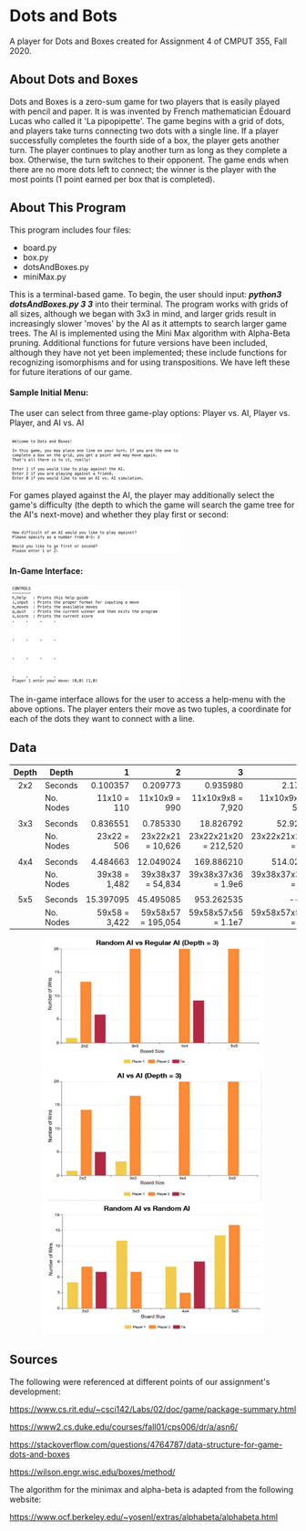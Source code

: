 # Dots and Bots

A player for Dots and Boxes created for Assignment 4 of CMPUT 355, Fall 2020. 

## About Dots and Boxes

Dots and Boxes is a zero-sum game for two players that is easily played with pencil and paper. It is was invented by French mathematician Édouard Lucas who called it 'La pipopipette'. The game begins with a grid of dots, and players take turns connecting two dots with a single line. If a player successfully completes the fourth side of a box, the player gets another turn. The player continues to play another turn as long as they complete a box. Otherwise, the turn switches to their opponent. The game ends when there are no more dots left to connect; the winner is the player with the most points (1 point earned per box that is completed). 

## About This Program

This program includes four files:

- board.py
- box.py
- dotsAndBoxes.py
- miniMax.py

This is a terminal-based game. To begin, the user should input: ***python3 dotsAndBoxes.py 3 3*** into their terminal. The program works with grids of all sizes, although we began with 3x3 in mind, and larger grids result in increasingly slower 'moves' by the AI as it attempts to search larger game trees. The AI is implemented using the Mini Max algorithm with Alpha-Beta pruning. Additional functions for future versions have been included, although they have not yet been implemented; these include functions for recognizing isomorphisms and for using transpositions. We have left these for future iterations of our game.

#### **Sample Initial Menu:**

The user can select from three game-play options: Player vs. AI, Player vs. Player, and AI vs. AI

<img src="https://github.com/christopher-M-Wood/CMPUT355-Assignment4/blob/master/RMimg1.png" alt="RMimg1" style="zoom:50%;" />





For games played against the AI, the player may additionally select the game's difficulty (the depth to which the game will search the game tree for the AI's next-move) and whether they play first or second:

<img src="https://github.com/christopher-M-Wood/CMPUT355-Assignment4/blob/master/RMimg2.png" alt="RMimg2" style="zoom:50%;" />



#### **In-Game Interface:**

<img src="https://github.com/christopher-M-Wood/CMPUT355-Assignment4/blob/master/RMimg3.png" alt="RMimg3" style="zoom:50%;"/>

The in-game interface allows for the user to access a help-menu with the above options. The player enters their move as two tuples, a coordinate for each of the dots they want to connect with a line.

## Data

| Depth | Depth     |              1 |                  2 |                     3 |                       4 |                          5 |
| :---: | --------- | -------------: | -----------------: | --------------------: | ----------------------: | -------------------------: |
|  2x2  | Seconds   |       0.100357 |           0.209773 |              0.935980 |                2.175184 |                   8.914355 |
|       | No. Nodes |    11x10 = 110 |      11x10x9 = 990 |     11x10x9x8 = 7,920 |    11x10x9x8x7 = 55,440 |    11x10x9x8x7x6 = 332,640 |
|       |           |                |                    |                       |                         |                            |
|  3x3  | Seconds   |       0.836551 |           0.785330 |             18.826792 |               52.928475 |                 495.647413 |
|       | No. Nodes |    23x22 = 506 |  23x22x21 = 10,626 | 23x22x21x20 = 212,520 | 23x22x21x20x19 =  4.0e6 |  23x22x21x20x19x18 = 7.2e7 |
|       |           |                |                    |                       |                         |                            |
|  4x4  | Seconds   |       4.484663 |          12.049024 |            169.886210 |              514.022982 |                     ------ |
|       | No. Nodes | 39x38 =  1,482 |  39x38x37 = 54,834 |   39x38x37x36 = 1.9e6 |  39x38x37x36x35 = 6.9e7 |  39x38x37x36x35x34 = 2.3e9 |
|       |           |                |                    |                       |                         |                            |
|  5x5  | Seconds   |      15.397095 |          45.495085 |            953.262535 |                  ------ |                     ------ |
|       | No. Nodes |  59x58 = 3,422 | 59x58x57 = 195,054 |   59x58x57x56 = 1.1e7 |  59x58x57x56x55 = 6.0e8 | 59x58x57x56x55x54 = 3.2e10 |

<p align="center">
  <img width="390" height="230" src="https://github.com/christopher-M-Wood/CMPUT355-Assignment4/blob/master/Graph1.jpg">
  <img width="390" height="230" src="https://github.com/christopher-M-Wood/CMPUT355-Assignment4/blob/master/Graph2.jpg">
  <img width="390" height="230" src="https://github.com/christopher-M-Wood/CMPUT355-Assignment4/blob/master/Graph3.jpg">
</p>

## Sources

The following were referenced at different points of our assignment's development:

https://www.cs.rit.edu/~csci142/Labs/02/doc/game/package-summary.html

https://www2.cs.duke.edu/courses/fall01/cps006/dr/a/asn6/

https://stackoverflow.com/questions/4764787/data-structure-for-game-dots-and-boxes

https://wilson.engr.wisc.edu/boxes/method/

 The algorithm for the minimax and alpha-beta is adapted from the following website:

https://www.ocf.berkeley.edu/~yosenl/extras/alphabeta/alphabeta.html
